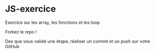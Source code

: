 # JS-exercice
Exercice sur les array, les fonctions et les loop

Forkez le repo !

Des que vous validé une étape, réaliser un commit et un push sur votre GitHub
